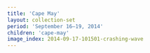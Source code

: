 ```yaml
---
title: 'Cape May'
layout: collection-set
period: 'September 16–19, 2014'
children: 'cape-may'
image_index: 2014-09-17-101501-crashing-wave
---
```

